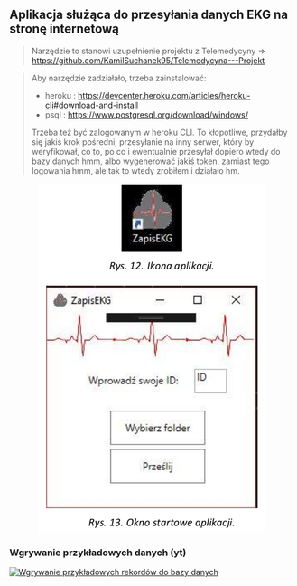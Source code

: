 ## Aplikacja służąca do przesyłania danych EKG na stronę internetową

>Narzędzie to stanowi uzupełnienie projektu z Telemedycyny => https://github.com/KamilSuchanek95/Telemedycyna---Projekt

>Aby narzędzie zadziałało, trzeba zainstalować:
>  * heroku : https://devcenter.heroku.com/articles/heroku-cli#download-and-install
>  * psql : https://www.postgresql.org/download/windows/
>
>Trzeba też być zalogowanym w heroku CLI. To kłopotliwe, przydałby się jakiś krok pośredni, przesyłanie na inny serwer, który by weryfikował, co to, po co i ewentualnie przesyłał dopiero wtedy do bazy danych hmm, albo wygenerować jakiś token, zamiast tego logowania hmm, ale tak to wtedy zrobiłem i działało hm.

<p align="center">
  <img src="/okno_aplikacji.png" alt="Okno aplikacji">
</p>

### Wgrywanie przykładowych danych (yt)
[![Wgrywanie przykładowych rekordów do bazy danych](https://img.youtube.com/vi/nCj1PFEzOXY/0.jpg)](https://www.youtube.com/watch?v=nCj1PFEzOXY)
